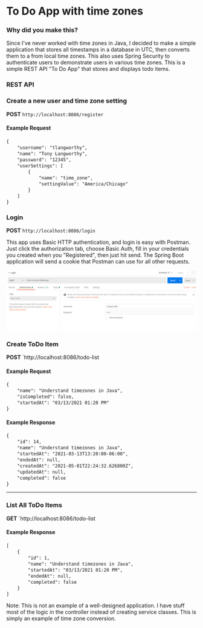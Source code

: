 # To Do App with time zones
### Why did you make this?
Since I've never worked with time zones in Java, I decided to make a simple application 
that stores all timestamps in a database in UTC, then converts them to a from local time zones. 
This also uses Spring Security to authenticate users to demonstrate users in various time zones.
This is a simple REST API "To Do App" that stores and displays todo items.

### REST API
### Create a new user and time zone setting
**POST** `http://localhost:8086/register`
#### Example Request
    {
        "username": "tlangworthy",
        "name": "Tony Langworthy",
        "password": "12345",
        "userSettings": [
            {
                "name": "time_zone",
                "settingValue": "America/Chicago"
            }
        ]
    }

### Login
**POST** `http://localhost:8086/login`

This app uses Basic HTTP authentication, and login is easy with Postman. Just click the 
authorization tab, choose Basic Auth, fill in your credentials you created when you "Registered",
then just hit send. The Spring Boot application will send a cookie that Postman can use 
for all other requests. 

![Login using Postman](login.png)

### Create ToDo Item
**POST** `http://localhost:8086/todo-list
#### Example Request
    {
        "name": "Understand timezones in Java",
        "isCompleted": false,
        "startedAt": "03/13/2021 01:20 PM"
    }
#### Example Response
    {
        "id": 14,
        "name": "Understand timezones in Java",
        "startedAt": "2021-03-13T13:20:00-06:00",
        "endedAt": null,
        "createdAt": "2021-05-01T22:24:32.626800Z",
        "updatedAt": null,
        "completed": false
    }
***
### List All ToDo Items
**GET** `http://localhost:8086/todo-list
#### Example Response 
    [
        {
            "id": 1,
            "name": "Understand timezones in Java",
            "startedAt": "03/13/2021 01:20 PM",
            "endedAt": null,
            "completed": false
        }
    ]

Note: This is not an example of a well-designed application. I have stuff most of the 
logic in the controller instead of creating service classes. This is simply an 
example of time zone conversion.
